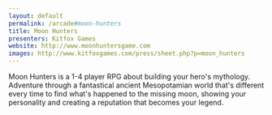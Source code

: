 ```yaml
---
layout: default
permalink: /arcade#moon-hunters
title: Moon Hunters
presenters: Kitfox Games
website: http://www.moonhuntersgame.com
images: http://www.kitfoxgames.com/press/sheet.php?p=moon_hunters
---
```

Moon Hunters is a 1-4 player RPG about building your hero's mythology. Adventure through a fantastical ancient Mesopotamian world that's different every time to find what's happened to the missing moon, showing your personality and creating a reputation that becomes your legend.
